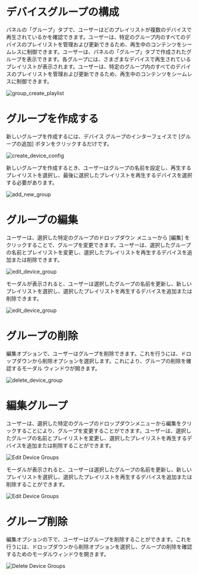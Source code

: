 # デバイスグループの構成

<div class="description">

パネルの「グループ」タブで、ユーザーはどのプレイリストが複数のデバイスで再生されているかを確認できます。ユーザーは、特定のグループ内のすべてのデバイスのプレイリストを管理および更新できるため、再生中のコンテンツをシームレスに制御できます。ユーザーは、パネルの「グループ」タブで作成されたグループを表示できます。各グループには、さまざまなデバイスで再生されているプレイリストが表示されます。ユーザーは、特定のグループ内のすべてのデバイスのプレイリストを管理および更新できるため、再生中のコンテンツをシームレスに制御できます。

![group_create_playlist](../images/groups/groupsTab.png ":size=100%")

</div>

# グループを作成する

<div class="description">

新しいグループを作成するには、デバイス グループのインターフェイスで [グループの追加] ボタンをクリックするだけです。

![create_device_config](../images/groups/groupsAdd.png ":size=100%")

新しいグループを作成するとき、ユーザーはグループの名前を設定し、再生するプレイリストを選択し、最後に選択したプレイリストを再生するデバイスを選択する必要があります。

![add_new_group](../images/groups/groupsAddModal.png ":size=100%")

</div>

# グループの編集

<div class="description">

ユーザーは、選択した特定のグループのドロップダウン メニューから [編集] をクリックすることで、グループを変更できます。ユーザーは、選択したグループの名前とプレイリストを変更し、選択したプレイリストを再生するデバイスを追加または削除できます。

![edit_device_group](../images/groups/groupsEdit.png ":size=100%")

モーダルが表示されると、ユーザーは選択したグループの名前を更新し、新しいプレイリストを選択し、選択したプレイリストを再生するデバイスを追加または削除できます。

![edit_device_group](../images/groups/groupsEditModal.png ":size=100%")

</div>

# グループの削除

<div class="description">

編集オプションで、ユーザーはグループを削除できます。これを行うには、ドロップダウンから削除オプションを選択します。これにより、グループの削除を確認するモーダル ウィンドウが開きます。

![delete_device_group](../images/groups/groupsDelete.png ":size=100%")

</div>

# 編集グループ

<div class="description">

ユーザーは、選択した特定のグループのドロップダウンメニューから編集をクリックすることにより、グループを変更することができます。ユーザーは、選択したグループの名前とプレイリストを変更し、選択したプレイリストを再生するデバイスを追加または削除することができます。

<!-- ![edit_device_group](/images/groups/groupsEdit.png ":size=100%") -->
<img src="/images/groups/groupsEdit.png" alt="Edit Device Groups" style="max-width: 100%;">

モーダルが表示されると、ユーザーは選択したグループの名前を更新し、新しいプレイリストを選択し、選択したプレイリストを再生するデバイスを追加または削除することができます。

<!-- ![edit_device_group](/images/groups/groupsEditModal.png ":size=100%") -->
<img src="/images/groups/groupsEditModal.png" alt="Edit Device Groups" style="max-width: 100%;">

</div>

# グループ削除

<div class="description">

編集オプションの下で、ユーザーはグループを削除することができます。これを行うには、ドロップダウンから削除オプションを選択し、グループの削除を確認するためのモーダルウィンドウを開きます。

<!-- ![delete_device_group](/images/groups/groupsDelete.png ":size=100%") -->
<img src="/images/groups/groupsDelete.png" alt="Delete Device Groups" style="max-width: 100%;">

</div>